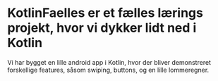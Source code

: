 # KotlinFaelles er et fælles lærings projekt, hvor vi dykker lidt ned i Kotlin

Vi har bygget en lille android app i Kotlin, hvor der bliver demonstreret forskellige features, såsom swiping, buttons, og en lille lommeregner.
